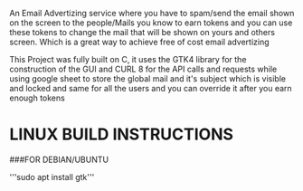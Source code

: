 An Email Advertizing service where you have to spam/send the email shown on the screen to the 
people/Mails you know to earn tokens and you can use these tokens to change the mail that will
be shown on yours and others screen. Which is a great way to achieve free of cost email advertizing

This Project was fully built on C, it uses the GTK4 library for the construction of the GUI and
CURL 8 for the API calls and requests while using google sheet to store the global mail and it's subject 
which is visible and locked and same for all the users and you can override it after you earn enough tokens


# LINUX BUILD INSTRUCTIONS

###FOR DEBIAN/UBUNTU

'''sudo apt install gtk'''

